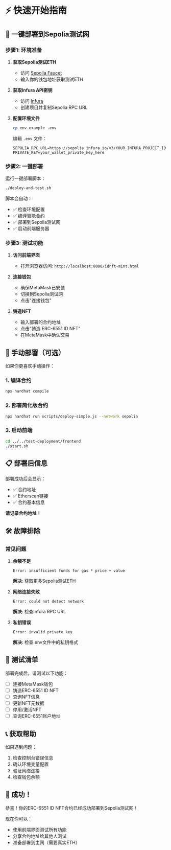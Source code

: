 # ⚡ 快速开始指南

## 🚀 一键部署到Sepolia测试网

### 步骤1: 环境准备

1. **获取Sepolia测试ETH**
   - 访问 [Sepolia Faucet](https://sepoliafaucet.com/)
   - 输入你的钱包地址获取测试ETH

2. **获取Infura API密钥**
   - 访问 [Infura](https://infura.io/)
   - 创建项目并复制Sepolia RPC URL

3. **配置环境文件**
   ```bash
   cp env.example .env
   ```
   
   编辑 `.env` 文件：
   ```env
   SEPOLIA_RPC_URL=https://sepolia.infura.io/v3/YOUR_INFURA_PROJECT_ID
   PRIVATE_KEY=your_wallet_private_key_here
   ```

### 步骤2: 一键部署

运行一键部署脚本：
```bash
./deploy-and-test.sh
```

脚本会自动：
- ✅ 检查环境配置
- ✅ 编译智能合约
- ✅ 部署到Sepolia测试网
- ✅ 启动前端服务器

### 步骤3: 测试功能

1. **访问前端界面**
   - 打开浏览器访问: `http://localhost:8000/idnft-mint.html`

2. **连接钱包**
   - 确保MetaMask已安装
   - 切换到Sepolia测试网
   - 点击"连接钱包"

3. **铸造NFT**
   - 输入部署的合约地址
   - 点击"铸造 ERC-6551 ID NFT"
   - 在MetaMask中确认交易

## 🔧 手动部署（可选）

如果你更喜欢手动操作：

### 1. 编译合约
```bash
npx hardhat compile
```

### 2. 部署简化版合约
```bash
npx hardhat run scripts/deploy-simple.js --network sepolia
```

### 3. 启动前端
```bash
cd ../../test-deployment/frontend
./start.sh
```

## 📋 部署后信息

部署成功后会显示：
- ✅ 合约地址
- ✅ Etherscan链接
- ✅ 合约基本信息

**请记录合约地址！**

## 🛠️ 故障排除

### 常见问题

1. **余额不足**
   ```
   Error: insufficient funds for gas * price + value
   ```
   **解决**: 获取更多Sepolia测试ETH

2. **网络连接失败**
   ```
   Error: could not detect network
   ```
   **解决**: 检查Infura RPC URL

3. **私钥错误**
   ```
   Error: invalid private key
   ```
   **解决**: 检查.env文件中的私钥格式

## 🎯 测试清单

部署完成后，请测试以下功能：

- [ ] 连接MetaMask钱包
- [ ] 铸造ERC-6551 ID NFT
- [ ] 查询NFT信息
- [ ] 更新NFT元数据
- [ ] 停用/激活NFT
- [ ] 查询ERC-6551账户地址

## 📞 获取帮助

如果遇到问题：
1. 检查控制台错误信息
2. 确认环境变量配置
3. 验证网络连接
4. 检查钱包余额

## 🎉 成功！

恭喜！你的ERC-6551 ID NFT合约已经成功部署到Sepolia测试网！

现在你可以：
- 使用前端界面测试所有功能
- 分享合约地址给其他人测试
- 准备部署到主网（需要真实ETH） 